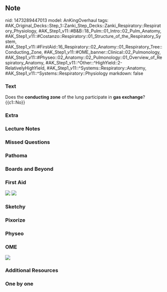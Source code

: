 ## Note
nid: 1473289447013
model: AnKingOverhaul
tags: #AK_Original_Decks::Step_1::Zanki_Step_Decks::Zanki_Respiratory::Respiratory_Physiology, #AK_Step1_v11::#B&B::18_Pulm::01_Intro::02_Pulm_Anatomy, #AK_Step1_v11::#Costanzo::Respiratory::01_Structure_of_the_Respiratory_System, #AK_Step1_v11::#FirstAid::16_Respiratory::02_Anatomy::01_Respiratory_Tree::Conducting_Zone, #AK_Step1_v11::#OME_banner::Clinical::02_Pulmonology, #AK_Step1_v11::#Physeo::02_Anatomy::02_Pulmonology::01_Overview_of_Respiratory_Anatomy, #AK_Step1_v11::^Other::^HighYield::2-RelativelyHighYield, #AK_Step1_v11::^Systems::Respiratory::Anatomy, #AK_Step1_v11::^Systems::Respiratory::Physiology
markdown: false

### Text
<div>
  <div>
    Does the <b>conducting zone</b> of the lung participate in
    <b>gas exchange</b>?
  </div>
  <div>
    {{c1::No}}
  </div>
</div>

### Extra


### Lecture Notes


### Missed Questions


### Pathoma


### Boards and Beyond


### First Aid
<img src="tmp3LjNlE.png"> <img src="tmpzgmLJc.png">

### Sketchy


### Pixorize


### Physeo


### OME
<div class="ome-widget">
  <a href=
  "https://onlinemeded.org/spa/pulmonology?ref=anki"><img src=
  "_OME_AnkiFlashcards_Topic_4.png"></a>
</div>

### Additional Resources


### One by one

